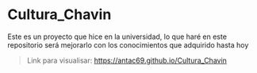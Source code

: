 # Cultura_Chavin
Este es un proyecto que hice en la universidad, lo que haré en este repositorio será mejorarlo con los conocimientos que adquirido hasta hoy
>Link para visualisar:
https://antac69.github.io/Cultura_Chavin
